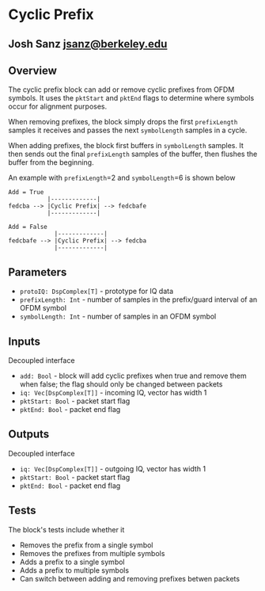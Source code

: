 # Cyclic Prefix
## Josh Sanz <jsanz@berkeley.edu>

## Overview
The cyclic prefix block can add or remove cyclic prefixes from OFDM symbols. 
It uses the `pktStart` and `pktEnd` flags to determine where symbols occur for alignment purposes.

When removing prefixes, the block simply drops the first `prefixLength` samples it receives and
passes the next `symbolLength` samples in a cycle.

When adding prefixes, the block first buffers in `symbolLength` samples. It then sends out the 
final `prefixLength` samples of the buffer, then flushes the buffer from the beginning.

An example with `prefixLength`=2 and `symbolLength`=6 is shown below
```
Add = True
           |-------------|
fedcba --> |Cyclic Prefix| --> fedcbafe
           |-------------|
           
Add = False
             |-------------|
fedcbafe --> |Cyclic Prefix| --> fedcba
             |-------------|
``` 

## Parameters
- `protoIQ: DspComplex[T]` - prototype for IQ data
- `prefixLength: Int` - number of samples in the prefix/guard interval of an OFDM symbol
- `symbolLength: Int` - number of samples in an OFDM symbol

## Inputs
Decoupled interface
- `add: Bool` - block will add cyclic prefixes when true and remove them when false; the flag should only be changed between packets
- `iq: Vec[DspComplex[T]]` - incoming IQ, vector has width 1
- `pktStart: Bool` - packet start flag
- `pktEnd: Bool` - packet end flag

## Outputs
Decoupled interface
- `iq: Vec[DspComplex[T]]` - outgoing IQ, vector has width 1
- `pktStart: Bool` - packet start flag
- `pktEnd: Bool` - packet end flag


## Tests
The block's tests include whether it
- Removes the prefix from a single symbol
- Removes the prefixes from multiple symbols
- Adds a prefix to a single symbol
- Adds a prefix to multiple symbols
- Can switch between adding and removing prefixes betwen packets

